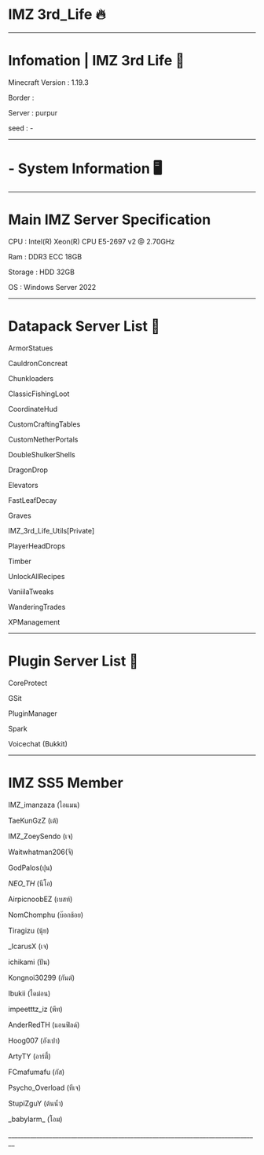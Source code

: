 # IMZ 3rd_Life 🔥
________________________________________________________________________________
# Infomation | IMZ 3rd Life 📡

Minecraft Version : 1.19.3

Border :  

Server : purpur

seed : -
________________________________________________________________________________
# - System Information 🖥️
________________________________________________________________________________
# Main IMZ Server Specification
CPU : Intel(R) Xeon(R) CPU E5-2697 v2 @ 2.70GHz

Ram : DDR3 ECC 18GB

Storage : HDD 32GB

OS : Windows Server 2022
________________________________________________________________________________
# Datapack Server List 📃

ArmorStatues

CauldronConcreat

Chunkloaders

ClassicFishingLoot

CoordinateHud

CustomCraftingTables

CustomNetherPortals

DoubleShulkerShells

DragonDrop

Elevators

FastLeafDecay

Graves

IMZ_3rd_Life_Utils[Private]

PlayerHeadDrops

Timber

UnlockAllRecipes

VaniilaTweaks

WanderingTrades

XPManagement
________________________________________________________________________________
# Plugin Server List 📃

CoreProtect

GSit

PluginManager

Spark

Voicechat (Bukkit)
________________________________________________________________________________
# IMZ SS5 Member

IMZ_imanzaza (ไอแมน)

TaeKunGzZ (เต้)

IMZ_ZoeySendo (เจ)

Waitwhatman206(จี)

GodPalos(ปุน)

_NEO_TH_ (นีโอ)

AirpicnoobEZ (เบสท์)

NomChomphu (บ๊อกช้อย)

Tiragizu (นุ้ย)

_IcarusX (เจ)

ichikami (ปัน)

Kongnoi30299 (กันต์)

Ibukii (ไดม่อน)

impeetttz_iz (พีท)

AnderRedTH (แอนฟิลด์)

Hoog007 (อังเปา)

ArtyTY (อาร์ตี้)

FCmafumafu (กัส)

Psycho_Overload (ทีเจ)

StupiZguY (ต้นนํ้า)

_babylarm\_ (โอม)

\_\_\_\_\_\_\_\_\_\_\_\_\_\_\_\_\_\_\_\_\_\_\_\_\_\_\_\_\_\_\_\_\_\_\_\_\_\_\_\_\_\_\_\_\_\_\_\_\_\_\_\_\_\__\_\_\_\_\_\_\_\_\_\_\_\_\_\_\_\_\_\_\_\_\_\_\_\_\_
